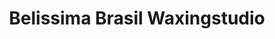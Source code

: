 ---
title: "Belissima Brasil Waxingstudio"
url: /berlin/belissima-brasil-waxingstudio/
shop: Kosmetik
---